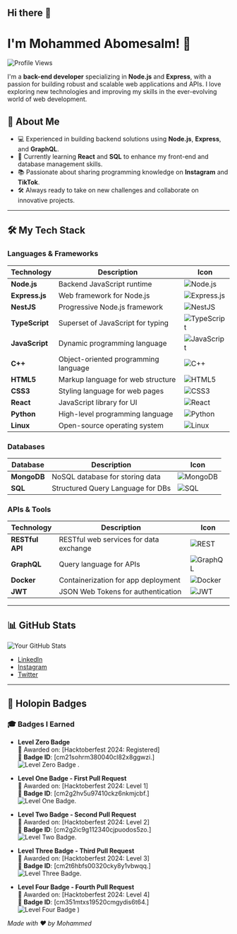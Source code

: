## Hi there 👋

# I'm Mohammed Abomesalm! 👋

![Profile Views](https://komarev.com/ghpvc/?username=yourusername&color=blue)

I'm a **back-end developer** specializing in **Node.js** and **Express**, with a passion for building robust and scalable web applications and APIs. I love exploring new technologies and improving my skills in the ever-evolving world of web development.

## 🚀 About Me
- 💻 Experienced in building backend solutions using **Node.js**, **Express**, and **GraphQL**.
- 🌱 Currently learning **React** and **SQL** to enhance my front-end and database management skills.
- 📚 Passionate about sharing programming knowledge on **Instagram** and **TikTok**.
- 🛠 Always ready to take on new challenges and collaborate on innovative projects.

---

## 🛠 My Tech Stack

### Languages & Frameworks
| Technology    | Description                           | Icon |
| ------------- | ------------------------------------- | ---- |
| **Node.js**   | Backend JavaScript runtime            | ![Node.js](https://img.shields.io/badge/Node.js-339933?style=for-the-badge&logo=nodedotjs&logoColor=white) |
| **Express.js**| Web framework for Node.js            | ![Express.js](https://img.shields.io/badge/Express.js-000000?style=for-the-badge&logo=express&logoColor=white) |
| **NestJS**    | Progressive Node.js framework        | ![NestJS](https://img.shields.io/badge/NestJS-E0234E?style=for-the-badge&logo=nestjs&logoColor=white) |
| **TypeScript**| Superset of JavaScript for typing     | ![TypeScript](https://img.shields.io/badge/TypeScript-007ACC?style=for-the-badge&logo=typescript&logoColor=white) |
| **JavaScript**| Dynamic programming language          | ![JavaScript](https://img.shields.io/badge/JavaScript-F7DF1E?style=for-the-badge&logo=javascript&logoColor=black) |
| **C++**       | Object-oriented programming language  | ![C++](https://img.shields.io/badge/C++-00599C?style=for-the-badge&logo=cplusplus&logoColor=white) |
| **HTML5**     | Markup language for web structure     | ![HTML5](https://img.shields.io/badge/HTML5-E34F26?style=for-the-badge&logo=html5&logoColor=white) |
| **CSS3**      | Styling language for web pages        | ![CSS3](https://img.shields.io/badge/CSS3-1572B6?style=for-the-badge&logo=css3&logoColor=white) |
| **React**     | JavaScript library for UI             | ![React](https://img.shields.io/badge/React-61DAFB?style=for-the-badge&logo=react&logoColor=black) |
| **Python**    | High-level programming language       | ![Python](https://img.shields.io/badge/Python-3776AB?style=for-the-badge&logo=python&logoColor=white) |
| **Linux**     | Open-source operating system          | ![Linux](https://img.shields.io/badge/Linux-FCC624?style=for-the-badge&logo=linux&logoColor=black) |


### Databases
| Database      | Description                           | Icon |
| ------------- | ------------------------------------- | ---- |
| **MongoDB**   | NoSQL database for storing data      | ![MongoDB](https://img.shields.io/badge/MongoDB-47A248?style=for-the-badge&logo=mongodb&logoColor=white) |
| **SQL**       | Structured Query Language for DBs    | ![SQL](https://img.shields.io/badge/SQL-003B57?style=for-the-badge&logo=postgresql&logoColor=white) |

### APIs & Tools
| Technology    | Description                           | Icon |
| ------------- | ------------------------------------- | ---- |
| **RESTful API**| RESTful web services for data exchange| ![REST](https://img.shields.io/badge/REST-02569B?style=for-the-badge&logo=rest&logoColor=white) |
| **GraphQL**   | Query language for APIs              | ![GraphQL](https://img.shields.io/badge/GraphQL-E10098?style=for-the-badge&logo=graphql&logoColor=white) |
| **Docker**    | Containerization for app deployment   | ![Docker](https://img.shields.io/badge/Docker-2496ED?style=for-the-badge&logo=docker&logoColor=white) |
| **JWT**       | JSON Web Tokens for authentication    | ![JWT](https://img.shields.io/badge/JWT-000000?style=for-the-badge&logo=jsonwebtokens&logoColor=white) |

---

## 📊 GitHub Stats
![Your GitHub Stats](https://github-readme-stats.vercel.app/api?username=yourusername&show_icons=true&theme=radical)



- [LinkedIn](https://www.linkedin.com/in/mahamd-mesalm?utm_source=share&utm_campaign=share_via&utm_content=profile&utm_medium=android_app/)
- [Instagram](https://www.instagram.com/mesalm_code?utm_source=qr&igsh=aW5pYWM3YnhwMmUw)
- [Twitter](https://x.com/MahamdMesalm?t=p3i67rroP5Wl9hEVPR-vog&s=08)

---
## 🏅 Holopin Badges

### 🎓 Badges I Earned

- **Level Zero Badge**  
  📅 Awarded on: [Hacktoberfest 2024: Registered]  
  🔖 **Badge ID**: [cm21sohrm380040cl82x8ggwzi.]  
  ![Level Zero Badge](https://raw.githubusercontent.com/mesalm/mesalm/main/src/level0.jpg) .

- **Level One Badge - First Pull Request**  
  📅 Awarded on: [Hacktoberfest 2024: Level 1]  
  🔖 **Badge ID**: [cm2g2hv5u97410ckz6nkmjcbf.]  
  ![Level One Badge](https://raw.githubusercontent.com/mesalm/mesalm/main/src/level1.jpg).

- **Level Two Badge - Second Pull Request**  
  📅 Awarded on: [Hacktoberfest 2024: Level 2]  
  🔖 **Badge ID**: [cm2g2ic9g112340cjpuodos5zo.]  
  ![Level Two Badge](https://raw.githubusercontent.com/mesalm/mesalm/main/src/level2.jpg).  

- **Level Three Badge - Third Pull Request**  
  📅 Awarded on: [Hacktoberfest 2024: Level 3]  
  🔖 **Badge ID**: [cm2t6hbfs00320cky8y1vbwqq.]  
  ![Level Three Badge](https://raw.githubusercontent.com/mesalm/mesalm/main/src/level3.jpg).  

- **Level Four Badge - Fourth Pull Request**  
  📅 Awarded on: [Hacktoberfest 2024: Level 4]  
  🔖 **Badge ID**: [cm351mtxs19520cmgydis6t64.]  
  ![Level Four Badge](https://raw.githubusercontent.com/mesalm/mesalm/main/src/level4.jpg)
)  


_Made with ❤️ by Mohammed_

